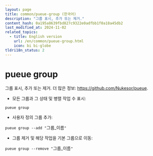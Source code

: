 ```yaml
---
layout: page
title: common/pueue-group (한국어)
description: "그룹 표시, 추가 또는 제거."
content_hash: 0a195a8639fbd827c9322e0adfbb1f0a18a45db2
last_modified_at: 2024-11-02
related_topics:
  - title: English version
    url: /en/common/pueue-group.html
    icon: bi bi-globe
tldri18n_status: 2
---
```

# pueue group

그룹 표시, 추가 또는 제거.
더 많은 정보: <https://github.com/Nukesor/pueue>.

- 모든 그룹과 그 상태 및 병렬 작업 수 표시:

`pueue group`

- 사용자 정의 그룹 추가:

`pueue group --add "`<span class="tldr-var badge badge-pill bg-dark-lm bg-white-dm text-white-lm text-dark-dm font-weight-bold">그룹_이름</span>`"`

- 그룹 제거 및 해당 작업을 기본 그룹으로 이동:

`pueue group --remove "`<span class="tldr-var badge badge-pill bg-dark-lm bg-white-dm text-white-lm text-dark-dm font-weight-bold">그룹_이름</span>`"`
